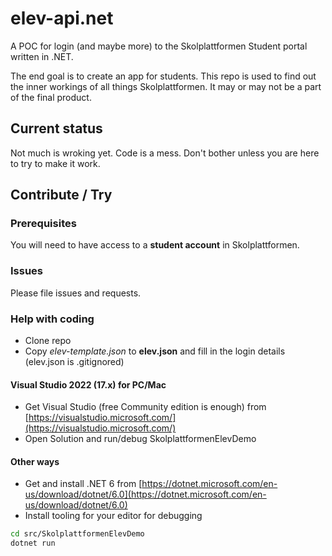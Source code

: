 # elev-api.net

A POC for login (and maybe more) to the Skolplattformen Student portal written in .NET.

The end goal is to create an app for students. This repo is used to find out the inner workings of all things Skolplattformen. It may or may not be a part of the final product.

## Current status
Not much is wroking yet. Code is a mess. Don't bother unless you are here to try to make it work. 

## Contribute / Try
### Prerequisites
You will need to have access to a **student account** in Skolplattformen.

### Issues
Please file issues and requests. 

### Help with coding

* Clone repo
* Copy *elev-template.json* to **elev.json** and fill in the login details (elev.json is .gitignored)

#### Visual Studio 2022 (17.x) for PC/Mac
* Get Visual Studio (free Community edition is enough) from [https://visualstudio.microsoft.com/](https://visualstudio.microsoft.com/)
* Open Solution and run/debug SkolplattformenElevDemo

#### Other ways
* Get and install .NET 6 from [https://dotnet.microsoft.com/en-us/download/dotnet/6.0](https://dotnet.microsoft.com/en-us/download/dotnet/6.0)
* Install tooling for your editor for debugging

```bash
cd src/SkolplattformenElevDemo
dotnet run
```
